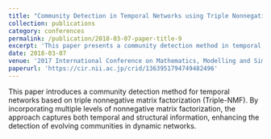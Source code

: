 ```yaml
---
title: "Community Detection in Temporal Networks using Triple Nonnegative Matrix Factorization"
collection: publications
category: conferences
permalink: /publication/2018-03-07-paper-title-9
excerpt: 'This paper presents a community detection method in temporal networks using triple nonnegative matrix factorization (Triple-NMF).'
date: 2018-03-07
venue: '2017 International Conference on Mathematics, Modelling and Simulation Technologies and Applications'
paperurl: 'https://cir.nii.ac.jp/crid/1363951794749482496'
---
```

This paper introduces a community detection method for temporal networks based on triple nonnegative matrix factorization (Triple-NMF). By incorporating multiple levels of nonnegative matrix factorization, the approach captures both temporal and structural information, enhancing the detection of evolving communities in dynamic networks.
